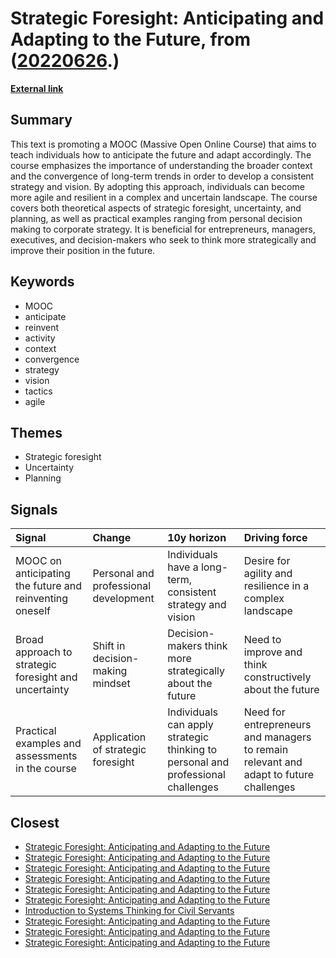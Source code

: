 # __Strategic Foresight: Anticipating and Adapting to the Future__, from ([20220626](https://kghosh.substack.com/p/20220626).)

__[External link](https://www.coursera.org/learn/anticipate)__



## Summary

This text is promoting a MOOC (Massive Open Online Course) that aims to teach individuals how to anticipate the future and adapt accordingly. The course emphasizes the importance of understanding the broader context and the convergence of long-term trends in order to develop a consistent strategy and vision. By adopting this approach, individuals can become more agile and resilient in a complex and uncertain landscape. The course covers both theoretical aspects of strategic foresight, uncertainty, and planning, as well as practical examples ranging from personal decision making to corporate strategy. It is beneficial for entrepreneurs, managers, executives, and decision-makers who seek to think more strategically and improve their position in the future.

## Keywords

* MOOC
* anticipate
* reinvent
* activity
* context
* convergence
* strategy
* vision
* tactics
* agile

## Themes

* Strategic foresight
* Uncertainty
* Planning

## Signals

| Signal                                                  | Change                                | 10y horizon                                                                      | Driving force                                                                         |
|:--------------------------------------------------------|:--------------------------------------|:---------------------------------------------------------------------------------|:--------------------------------------------------------------------------------------|
| MOOC on anticipating the future and reinventing oneself | Personal and professional development | Individuals have a long-term, consistent strategy and vision                     | Desire for agility and resilience in a complex landscape                              |
| Broad approach to strategic foresight and uncertainty   | Shift in decision-making mindset      | Decision-makers think more strategically about the future                        | Need to improve and think constructively about the future                             |
| Practical examples and assessments in the course        | Application of strategic foresight    | Individuals can apply strategic thinking to personal and professional challenges | Need for entrepreneurs and managers to remain relevant and adapt to future challenges |

## Closest

* [Strategic Foresight: Anticipating and Adapting to the Future](40a99c098bad8dda821b757d8d88a80a)
* [Strategic Foresight: Anticipating and Adapting to the Future](40a99c098bad8dda821b757d8d88a80a)
* [Strategic Foresight: Anticipating and Adapting to the Future](40a99c098bad8dda821b757d8d88a80a)
* [Strategic Foresight: Anticipating and Adapting to the Future](40a99c098bad8dda821b757d8d88a80a)
* [Strategic Foresight: Anticipating and Adapting to the Future](40a99c098bad8dda821b757d8d88a80a)
* [Strategic Foresight: Anticipating and Adapting to the Future](40a99c098bad8dda821b757d8d88a80a)
* [Introduction to Systems Thinking for Civil Servants](c745ba8f3cb00c2d7c46c819537fcb10)
* [Strategic Foresight: Anticipating and Adapting to the Future](40a99c098bad8dda821b757d8d88a80a)
* [Strategic Foresight: Anticipating and Adapting to the Future](40a99c098bad8dda821b757d8d88a80a)
* [Strategic Foresight: Anticipating and Adapting to the Future](40a99c098bad8dda821b757d8d88a80a)